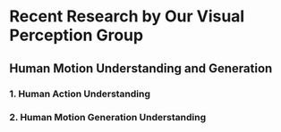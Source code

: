 # Recent Research by Our Visual Perception Group

## Human Motion Understanding and Generation

### 1. Human Action Understanding

### 2. Human Motion Generation Understanding
